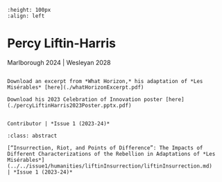 ```{image} percyLiftinHarris.jpeg
:height: 100px
:align: left
```

# Percy Liftin-Harris

Marlborough 2024
| Wesleyan 2028

``` {margin}

Download an excerpt from *What Horizon,* his adaptation of *Les Misérables* [here](./whatHorizonExcerpt.pdf)

Download his 2023 Celebration of Innovation poster [here](./percyLiftinHarris2023Poster.pptx.pdf)

```

```{margin} Positions

Contributor | *Issue 1 (2023-24)*

```

```{admonition} Articles
:class: abstract

[“Insurrection, Riot, and Points of Difference”: The Impacts of Different Characterizations of the Rebellion in Adaptations of *Les Misérables*](../../issue1/humanities/liftinInsurrection/liftinInsurrection.md)
| *Issue 1 (2023-24)*

```